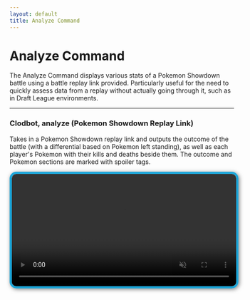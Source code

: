 ```yaml
---
layout: default
title: Analyze Command
---
```


# Analyze Command

The Analyze Command displays various stats of a Pokemon Showdown battle using a battle replay link provided. Particularly useful for the need to quickly assess data from a replay without actually going through it, such as in Draft League environments.

<hr class="line">

### Clodbot, analyze (Pokemon Showdown Replay Link)

Takes in a Pokemon Showdown replay link and outputs the outcome of the battle (with a differential based on Pokemon left standing), as well as each player's Pokemon with their kills and deaths beside them. The outcome and Pokemon sections are marked with spoiler tags.

<video src="assets/videos/Analyze.mp4" style="width:100%; height:auto; border: 5px solid #1FA6D8; border-radius: 15px; box-shadow: 2px 2px 10px rgba(0,0,0,0.5);" autoplay loop muted playsinline></video>
